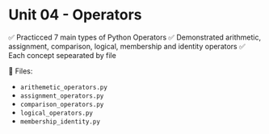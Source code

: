 # Unit 04 - Operators
✅ Practicced 7 main types of Python Operators
✅ Demonstrated arithmetic, assignment, comparison, logical, membership and identity operators
✅ Each concept sepearated by file

📁 Files:
-   `arithemetic_operators.py`
-   `assignment_operators.py`
-   `comparison_operators.py`
-   `logical_operators.py`
-   `membership_identity.py`
